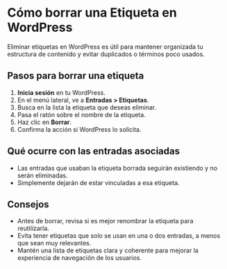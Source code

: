 # Cómo borrar una Etiqueta en WordPress

Eliminar etiquetas en WordPress es útil para mantener organizada tu estructura de contenido y evitar duplicados o términos poco usados.

## Pasos para borrar una etiqueta
1. **Inicia sesión** en tu WordPress.
2. En el menú lateral, ve a **Entradas > Etiquetas**.
3. Busca en la lista la etiqueta que deseas eliminar.
4. Pasa el ratón sobre el nombre de la etiqueta.
5. Haz clic en **Borrar**.
6. Confirma la acción si WordPress lo solicita.

## Qué ocurre con las entradas asociadas
- Las entradas que usaban la etiqueta borrada seguirán existiendo y no serán eliminadas.
- Simplemente dejarán de estar vinculadas a esa etiqueta.

## Consejos
- Antes de borrar, revisa si es mejor renombrar la etiqueta para reutilizarla.
- Evita tener etiquetas que solo se usan en una o dos entradas, a menos que sean muy relevantes.
- Mantén una lista de etiquetas clara y coherente para mejorar la experiencia de navegación de los usuarios.

